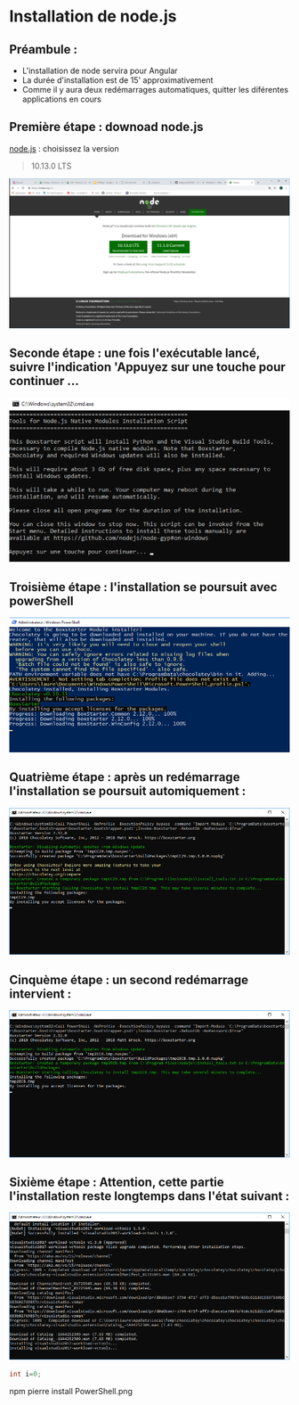 # Installation de node.js
## Préambule :
* L'installation de node servira pour Angular
* La durée d'installation est de 15' approximativement
* Comme il y aura deux redémarrages automatiques, quitter les diférentes applications en cours

## Première étape : downoad node.js
[node.js](https://nodejs.org/en/) : choisissez la version 
> 10.13.0 LTS

![image](nodejsDownload.png)

## Seconde étape : une fois l'exécutable lancé, suivre l'indication 'Appuyez sur une touche pour continuer ...
![image](lancementInstall.png)

## Troisième étape : l'installation se poursuit avec powerShell
![image](PowerShell.png)

## Quatrième étape : après un redémarrage l'installation se poursuit automiquement : 
![image](ApresPremierRedemarrage.png)

## Cinquème étape : un second redémarrage intervient : 
![image](ApresDeuxiemeRedemarrage.png)

## Sixième étape : Attention, cette partie  l'installation reste longtemps dans l'état suivant :
![image](longTimeInstall.png)

```java
int i=0;
```
npm pierre install
PowerShell.png

